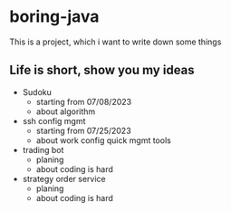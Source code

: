 # boring-java

This is a project, which i want to write down some things

## Life is short, show you my ideas

* Sudoku
    * starting from 07/08/2023
    * about algorithm
* ssh config mgmt
    * starting from 07/25/2023
    * about work config quick mgmt tools
* trading bot
    * planing
    * about coding is hard
* strategy order service
    * planing
    * about coding is hard
